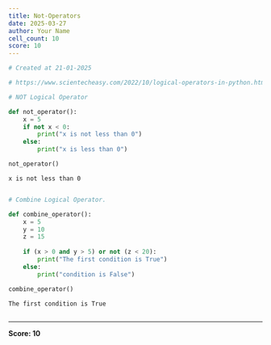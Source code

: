 ```yaml
---
title: Not-Operators
date: 2025-03-27
author: Your Name
cell_count: 10
score: 10
---
```


```python
# Created at 21-01-2025
```


```python
# https://www.scientecheasy.com/2022/10/logical-operators-in-python.html/
```


```python
# NOT Logical Operator
```


```python
def not_operator():
    x = 5
    if not x < 0:
        print("x is not less than 0")
    else:
        print("x is less than 0")
```


```python
not_operator()
```

    x is not less than 0



```python

```


```python
# Combine Logical Operator.
```


```python
def combine_operator():
    x = 5
    y = 10
    z = 15
    
    if (x > 0 and y > 5) or not (z < 20):
        print("The first condition is True")
    else:
        print("condition is False")
```


```python
combine_operator()
```

    The first condition is True



```python

```


---
**Score: 10**
